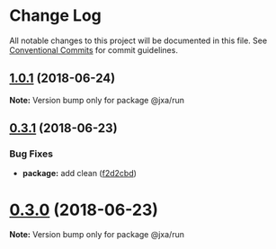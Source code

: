# Change Log

All notable changes to this project will be documented in this file.
See [Conventional Commits](https://conventionalcommits.org) for commit guidelines.

<a name="1.0.1"></a>
## [1.0.1](https://github.com/JXA-userland/JXA/compare/v0.3.1...v1.0.1) (2018-06-24)




**Note:** Version bump only for package @jxa/run

<a name="0.3.1"></a>
## [0.3.1](https://github.com/JXA-userland/JXA/compare/v0.3.0...v0.3.1) (2018-06-23)


### Bug Fixes

* **package:** add clean ([f2d2cbd](https://github.com/JXA-userland/JXA/commit/f2d2cbd))




<a name="0.3.0"></a>
# [0.3.0](https://github.com/JXA-userland/JXA/compare/v0.2.2...v0.3.0) (2018-06-23)




**Note:** Version bump only for package @jxa/run
